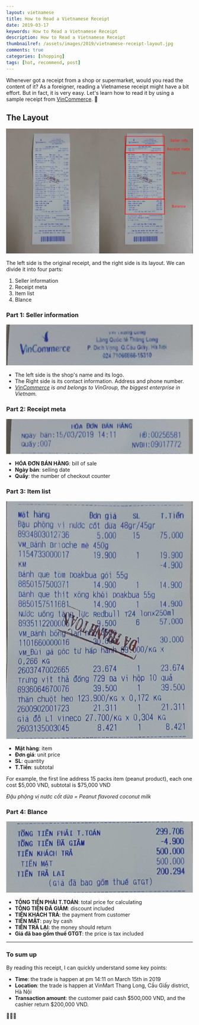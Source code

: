 ```yaml
---
layout: vietnamese
title: How to Read a Vietnamese Receipt
date: 2019-03-17
keywords: How to Read a Vietnamese Receipt
description: How to Read a Vietnamese Receipt
thumbnailref: /assets/images/2019/vietnamese-receipt-layout.jpg
comments: true
categories: [shopping]
tags: [hot, recommend, post]
---
```


Whenever got a receipt from a shop or supermarket, would you read the content of it? As a foreigner, reading a Vietnamese receipt might have a bit effort. But in fact, it is very easy. Let's learn how to read it by using a sample receipt from [VinCommerce](/2019/01/23/vingroup-the-biggest-enterprise-in-vietnam.html#commerce). 🤗

## The Layout

![vietnamese receipt layout](/assets/images/2019/vietnamese-receipt-layout.jpg)

The left side is the original receipt, and the right side is its layout. We can divide it into four parts:

1. Seller information
2. Receipt meta
3. Item list
4. Blance


### Part 1: Seller information

![vietnamese receipt seller info](/assets/images/2019/vietnamese-receipt-seller-info.jpg)

* The left side is the shop's name and its logo.
* The Right side is its contact information. Address and phone number.
* *[VinCommerce](/2019/01/23/vingroup-the-biggest-enterprise-in-vietnam.html#commerce) is  and belongs to VinGroup, the biggest enterprise in Vietnam.*

### Part 2: Receipt meta

![vietnamese receipt meta](/assets/images/2019/vietnamese-receipt-meta.jpg)

* **HÓA ĐƠN BÁN HÀNG**: bill of sale
* **Ngày bán**: selling date
* **Quầy**: the number of checkout counter

### Part 3: Item list

![vietnamese receipt item list](/assets/images/2019/vietnamese-receipt-item-list.jpg)

* **Mặt hàng**: item
* **Đơn giá**: unit price
* **SL**: quantity
* **T.Tiền**: subtotal

For example, the first line address 15 packs item (peanut product), each one cost $5,000 VND, subtotal is $75,000 VND

*Đậu phộng vị nước cốt dừa = Peanut flavored coconut milk*

### Part 4: Blance

![vietnamese receipt blance](/assets/images/2019/vietnamese-receipt-blance.jpg)

* **TỔNG TIỀN PHẢI T.TOÁN**:  total price for calculating
* **TỔNG TIỀN ĐÃ GIẢM**: discount included
* **TIỀN KHÁCH TRẢ**: the payment from customer
* **TIỀN MẶT**: pay by cash
* **TIỂN TRẢ LẠI**: the money should return
* **Giá đã bao gồm thuế GTGT**: the price is tax included

---

### To sum up

By reading this receipt, I can quickly understand some key points:

* **Time**: the trade is happen at pm 14:11 on March 15th in 2019
* **Location**: the trade is happen at VinMart Thang Long, Cầu Giấy district, Hà Nội
* **Transaction amount**: the customer paid cash $500,000 VND, and the cashier return $200,000 VND.

🤗😂💸